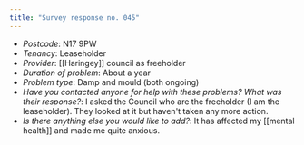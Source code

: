 ```yaml
---
title: "Survey response no. 045"
---
```


- *Postcode*: N17 9PW 
- *Tenancy*: Leaseholder  
- *Provider*: [[Haringey]] council as freeholder  
- *Duration of problem*: About a year  
- *Problem type*: Damp and mould (both ongoing)  
- *Have you contacted anyone for help with these problems? What was their response?*: I asked the Council who are the freeholder (I am the leaseholder). They looked at it but haven't taken any more action.  
- *Is there anything else you would like to add?*: It  has affected my [[mental health]] and made me quite anxious.